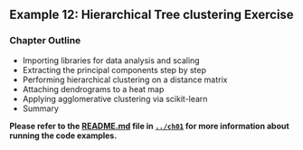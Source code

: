 ##  Example 12: Hierarchical Tree clustering Exercise

### Chapter Outline

- Importing libraries for data analysis and scaling
- Extracting the principal components step by step
- Performing hierarchical clustering on a distance matrix
- Attaching dendrograms to a heat map
- Applying agglomerative clustering via scikit-learn
- Summary

**Please refer to the [README.md](../ch01/README.md) file in [`../ch01`](../ch01) for more information about running the code examples.**